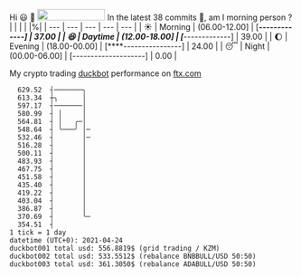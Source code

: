 Hi :smiley: :wave: <img src="https://jojoee.jojoee.com/api/utcnow" width="120" height="20">
In the latest 38 commits :bug:, am I morning person ? 
| | | | |%|
| --- | --- | --- | --- | --- |
| :sunny: | Morning | (06.00-12.00] | [*******-------------] | 37.00 |
| :satisfied: | Daytime | (12.00-18.00] | [*******-------------] | 39.00 |
| :moon: | Evening | (18.00-00.00] | [****----------------] | 24.00 |
| :sleeping: | Night | (00.00-06.00] | [--------------------] | 0.00 |

My crypto trading [duckbot](https://github.com/jojoee/duckbot) performance on [ftx.com](https://ftx.com/#a=13144711)
```
  629.52  ┤───────╮
  613.34  ┼╮      │
  597.17  ┤───────│
  580.99  ┤ │     │
  564.81  ┤ │   ╭─│
  548.64  ┤ ╰───╯ │─
  532.46  ┤       │─
  516.28  ┤       │
  500.11  ┤       │
  483.93  ┤       │
  467.75  ┤       │
  451.58  ┤       │
  435.40  ┤       │
  419.22  ┤       │
  403.04  ┤       │
  386.87  ┤       │
  370.69  ┤       ╰─
  354.51  ┤
1 tick = 1 day
datetime (UTC+0): 2021-04-24
duckbot001 total usd: 556.8819$ (grid trading / KZM)
duckbot002 total usd: 533.5512$ (rebalance BNBBULL/USD 50:50)
duckbot003 total usd: 361.3050$ (rebalance ADABULL/USD 50:50)
```

